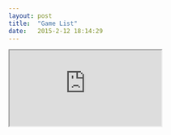 ```yaml
---
layout: post
title:  "Game List"
date:   2015-2-12 18:14:29
---
```



<iframe src="https://docs.google.com/spreadsheets/d/11fFAGQ-XF4Wn4ftK5DJJl8roAvBINYibSEDSr_TKe7o/pubhtml?gid=0&amp;single=true&amp;widget=false&amp;headers=false"></iframe>